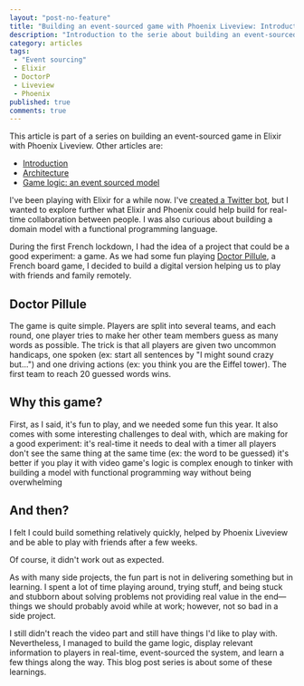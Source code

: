 ```yaml
---
layout: "post-no-feature"
title: "Building an event-sourced game with Phoenix Liveview: Introduction"
description: "Introduction to the serie about building an event-sourced game with Phoenix Liveview"
category: articles
tags:
 - "Event sourcing"
 - Elixir
 - DoctorP
 - Liveview
 - Phoenix
published: true
comments: true
---
```


<div class="series">
    <p>This article is part of a series on building an event-sourced game in Elixir with Phoenix Liveview. Other articles are:</p>
    <ul>
        <li><a href="/articles/phoenix-liveview-event-sourced-game-intro">Introduction</a></li>
        <li><a href="/articles/phoenix-liveview-event-sourced-game-architecture">Architecture</a></li>
        <li><a href="articles/phoenix-liveview-event-sourced-game-event-sourced-model">Game logic: an event sourced model</a></li>
    </ul>
</div>

I've been playing with Elixir for a while now. I've [created a Twitter bot](http://schtroumpsify.chorip.am), but I wanted to explore further what Elixir and Phoenix could help build for real-time collaboration between people. I was also curious about building a domain model with a functional programming language.

During the first French lockdown, I had the idea of a project that could be a good experiment: a game. As we had some fun playing [Doctor Pillule](https://www.docteurpilule.com/), a French board game, I decided to build a digital version helping us to play with friends and family remotely.

## Doctor Pillule

The game is quite simple. Players are split into several teams, and each round, one player tries to make her other team members guess as many words as possible. The trick is that all players are given two uncommon handicaps, one spoken (ex: start all sentences by "I might sound crazy but...") and one driving actions (ex: you think you are the Eiffel tower).
The first team to reach 20 guessed words wins.

## Why this game?

First, as I said, it's fun to play, and we needed some fun this year. It also comes with some interesting challenges to deal with, which are making for a good experiment:
it's real-time
it needs to deal with a timer
all players don't see the same thing at the same time (ex: the word to be guessed)
it's better if you play it with video
game's logic is complex enough to tinker with building a model with functional programming way without being overwhelming

## And then?

I felt I could build something relatively quickly, helped by Phoenix Liveview and be able to play with friends after a few weeks. 

Of course, it didn't work out as expected.

As with many side projects, the fun part is not in delivering something but in learning. I spent a lot of time playing around, trying stuff, and being stuck and stubborn about solving problems not providing real value in the end—things we should probably avoid while at work; however, not so bad in a side project.

I still didn't reach the video part and still have things I'd like to play with. Nevertheless, I managed to build the game logic, display relevant information to players in real-time, event-sourced the system, and learn a few things along the way. This blog post series is about some of these learnings.

